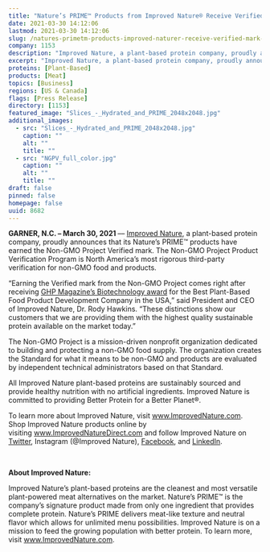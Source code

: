 ```yaml
---
title: "Nature’s PRIME™ Products from Improved Nature® Receive Verified Mark from Non-GMO Project"
date: 2021-03-30 14:12:06
lastmod: 2021-03-30 14:12:06
slug: /natures-primetm-products-improved-naturer-receive-verified-mark-non-gmo-project
company: 1153
description: "Improved Nature, a plant-based protein company, proudly announces that its Nature’s PRIME™ products have earned the Non-GMO Project Verified mark. The Non-GMO Project Product Verification Program is North America’s most rigorous third-party verification for non-GMO food and products."
excerpt: "Improved Nature, a plant-based protein company, proudly announces that its Nature’s PRIME™ products have earned the Non-GMO Project Verified mark. The Non-GMO Project Product Verification Program is North America’s most rigorous third-party verification for non-GMO food and products."
proteins: [Plant-Based]
products: [Meat]
topics: [Business]
regions: [US & Canada]
flags: [Press Release]
directory: [1153]
featured_image: "Slices_-_Hydrated_and_PRIME_2048x2048.jpg"
additional_images:
  - src: "Slices_-_Hydrated_and_PRIME_2048x2048.jpg"
    caption: ""
    alt: ""
    title: ""
  - src: "NGPV_full_color.jpg"
    caption: ""
    alt: ""
    title: ""
draft: false
pinned: false
homepage: false
uuid: 8682
---
```

<p><strong>GARNER, N.C. – </strong><strong>March 30, 2021 </strong>–– <a href="http://www.improvednature.com/">Improved Nature</a>, a plant-based protein company, proudly announces that its Nature’s PRIME™ products have earned the Non-GMO Project Verified mark. The Non-GMO Project Product Verification Program is North America’s most rigorous third-party verification for non-GMO food and products.</p>
<p>“Earning the Verified mark from the Non-GMO Project comes right after receiving <a href="https://improvednature.com/improved-nature-receives-2020-biotechnology-award/">GHP Magazine’s Biotechnology award</a> for the Best Plant-Based Food Product Development Company in the USA,” said President and CEO of Improved Nature, Dr. Rody Hawkins. “These distinctions show our customers that we are providing them with the highest quality sustainable protein available on the market today.”</p>
<p>The Non-GMO Project is a mission-driven nonprofit organization dedicated to building and protecting a non-GMO food supply. The organization creates the Standard for what it means to be non-GMO and products are evaluated by independent technical administrators based on that Standard.</p>
<p>All Improved Nature plant-based proteins are sustainably sourced and provide healthy nutrition with no artificial ingredients. Improved Nature is committed to providing Better Protein for a Better Planet®.</p>
<p>To learn more about Improved Nature, visit <a href="http://www.ImprovedNature.com">www.ImprovedNature.com</a>. Shop Improved Nature products online by visiting <a href="http://www.ImprovedNatureDirect.com">www.ImprovedNatureDirect.com</a> and follow Improved Nature on <a href="https://twitter.com/ImprovedNature">Twitter</a>, Instagram (@Improved Nature), <a href="https://www.facebook.com/ImprovedNature/">Facebook</a>, and <a href="https://www.linkedin.com/company/improvednature/">LinkedIn</a>.</p>
<p> </p>
<p><strong>About Improved Nature: </strong></p>
<p>Improved Nature’s plant-based proteins are the cleanest and most versatile plant-powered meat alternatives on the market. Nature’s PRIME™ is the company’s signature product made from only one ingredient that provides complete protein. Nature’s PRIME delivers meat-like texture and neutral flavor which allows for unlimited menu possibilities. Improved Nature is on a mission to feed the growing population with better protein. To learn more, visit <a href="http://www.ImprovedNature.com">www.ImprovedNature.com</a>.</p>

